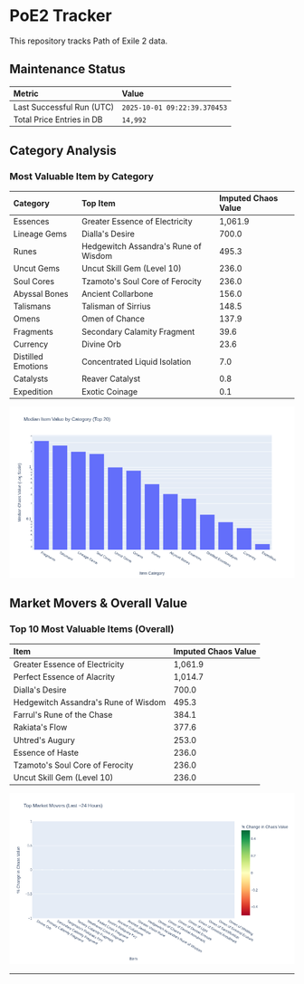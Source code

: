 # PoE2 Tracker

This repository tracks Path of Exile 2 data.

## Maintenance Status

<!-- START_MAINTENANCE -->
| Metric | Value |
|:---|:---|
| Last Successful Run (UTC) | `2025-10-01 09:22:39.370453` |
| Total Price Entries in DB | `14,992` |

<!-- END_MAINTENANCE -->

## Category Analysis

<!-- START_CATEGORY_ANALYSIS -->
### Most Valuable Item by Category
| Category | Top Item | Imputed Chaos Value |
| :--- | :--- | :--- |
| Essences | Greater Essence of Electricity | 1,061.9 |
| Lineage Gems | Dialla's Desire | 700.0 |
| Runes | Hedgewitch Assandra's Rune of Wisdom | 495.3 |
| Uncut Gems | Uncut Skill Gem (Level 10) | 236.0 |
| Soul Cores | Tzamoto's Soul Core of Ferocity | 236.0 |
| Abyssal Bones | Ancient Collarbone | 156.0 |
| Talismans | Talisman of Sirrius | 148.5 |
| Omens | Omen of Chance | 137.9 |
| Fragments | Secondary Calamity Fragment | 39.6 |
| Currency | Divine Orb | 23.6 |
| Distilled Emotions | Concentrated Liquid Isolation | 7.0 |
| Catalysts | Reaver Catalyst | 0.8 |
| Expedition | Exotic Coinage | 0.1 |


![Category Analysis Chart](charts/category_analysis.png)
<!-- END_CATEGORY_ANALYSIS -->

## Market Movers & Overall Value

<!-- START_ANALYSIS -->
### Top 10 Most Valuable Items (Overall)
| Item | Imputed Chaos Value |
| :--- | :--- |
| Greater Essence of Electricity | 1,061.9 |
| Perfect Essence of Alacrity | 1,014.7 |
| Dialla's Desire | 700.0 |
| Hedgewitch Assandra's Rune of Wisdom | 495.3 |
| Farrul's Rune of the Chase | 384.1 |
| Rakiata's Flow | 377.6 |
| Uhtred's Augury | 253.0 |
| Essence of Haste | 236.0 |
| Tzamoto's Soul Core of Ferocity | 236.0 |
| Uncut Skill Gem (Level 10) | 236.0 |


![Market Movers Chart](charts/market_movers.png)
<!-- END_ANALYSIS -->

---
